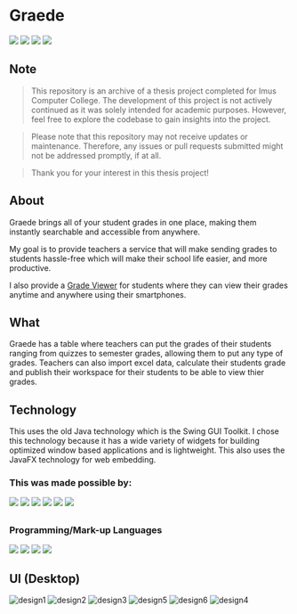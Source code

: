 # Graede
<!-- <a href="">![](https://img.shields.io/badge/publish-passing-yellow) -->
<a href="https://www.apache.org/licenses/LICENSE-2.0">![](https://img.shields.io/github/license/DareAngeL/Graede)</a>
<a href="https://www.oracle.com/java/technologies/downloads/#:~:text=Java%20SE%20Development%20Kit%2017.0.3.1%20downloads&text=(JDK%E2%84%A2).-,The%20JDK%20is%20a%20development%20environment%20for%20building%20applications%20and,Linux">![](https://img.shields.io/badge/JDK-v.17-orange)</a>
<a href="https://en.wikipedia.org/wiki/Swing_(Java)">![](https://img.shields.io/badge/Technology-Java%20Swing-blueviolet)</a>
<a href="https://gluonhq.com/products/javafx/">![](https://img.shields.io/badge/Web%20Embed-JavaFX%20Technology-blue)</a>

## Note
> This repository is an archive of a thesis project completed for Imus Computer College. The development of this project is not actively continued as it was solely intended for academic purposes. However, feel free to explore the codebase to gain insights into the project.

> Please note that this repository may not receive updates or maintenance. Therefore, any issues or pull requests submitted might not be addressed promptly, if at all.

> Thank you for your interest in this thesis project!

## About
Graede brings all of your student grades in one place, making them
instantly searchable and accessible from anywhere.

My goal is to provide teachers a service that will make sending 
grades to students hassle-free which will make their school life 
easier, and more productive.

I also provide a [Grade Viewer](https://github.com/DareAngeL/Graede-Viewer) for students where they can 
view their grades anytime and anywhere using their smartphones.

## What
Graede has a table where teachers can put the grades of their students 
ranging from quizzes to semester grades, allowing them to put any type of grades.
Teachers can also import excel data, calculate their students grade and publish 
their workspace for their students to be able to view thier grades.

## Technology
This uses the old Java technology which is the Swing GUI Toolkit.
I chose this technology because it has a wide variety of widgets 
for building optimized window based applications and is lightweight.
This also uses the JavaFX technology for web embedding.

### This was made possible by:
<a href="https://img.shields.io/badge/Netbeans-14-informational">![](https://img.shields.io/badge/Netbeans-14-informational)</a>
<a href="https://atom.io/">![](https://img.shields.io/badge/Atom-1.60.0-important)</a>
<a href="https://developer.android.com/studio?gclsrc=ds&gclsrc=ds">![](https://img.shields.io/badge/Android%20Studio-Chipmunk-brightgreen)</a>
<a href="https://www.wysiwygwebbuilder.com/">![](https://img.shields.io/badge/WYSIWYG%20Web%20Builder-16-green)</a>
<a href="https://firebase.google.com/?gclsrc=ds&gclsrc=ds&gclid=CLje_bmy8_gCFZFDwgUdQDwEBQ">![](https://img.shields.io/badge/-Firebase%20Database-ff69b4)</a>
<a href="https://firebase.google.com/?gclsrc=ds&gclsrc=ds&gclid=CLje_bmy8_gCFZFDwgUdQDwEBQ">![](https://img.shields.io/badge/-Firebase%20Hosting-9cf)</a>
##
### Programming/Mark-up Languages
![](https://img.shields.io/badge/-Java%2017-important)
![](https://img.shields.io/badge/-Javascript-informational)
![](https://img.shields.io/badge/-HTML-yellow)
![](https://img.shields.io/badge/-CSS-orange)

## UI (Desktop)
![design1](https://user-images.githubusercontent.com/45682972/178481030-ebaad8e0-8cfa-4841-9485-e993d1b0eb38.png)
![design2](https://user-images.githubusercontent.com/45682972/178497396-bc33e028-641d-4abb-800a-9c4e542136a2.png)
![design3](https://user-images.githubusercontent.com/45682972/178497529-f2286ece-7d80-40ce-8a46-d3071d82e04b.png)
![design5](https://user-images.githubusercontent.com/45682972/178497597-508e2ceb-6a10-49c0-9b0c-5113c7230f80.png)
![design6](https://user-images.githubusercontent.com/45682972/178497632-984f5a3d-cc7d-4c34-be48-25be9702e168.png)
![design4](https://user-images.githubusercontent.com/45682972/178497662-05f32b9f-e9f2-4540-9cb3-acc5656575e7.png)

